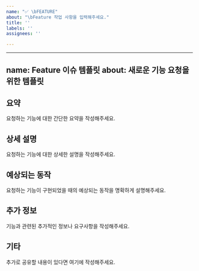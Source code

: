 ```yaml
---
name: "✅ \bFEATURE"
about: "\bFeature 작업 사항을 입력해주세요."
title: ''
labels: ''
assignees: ''

---
```


---
name: Feature 이슈 템플릿
about: 새로운 기능 요청을 위한 템플릿
---

## 요약
요청하는 기능에 대한 간단한 요약을 작성해주세요.

## 상세 설명
요청하는 기능에 대한 상세한 설명을 작성해주세요.

## 예상되는 동작
요청하는 기능이 구현되었을 때의 예상되는 동작을 명확하게 설명해주세요.

## 추가 정보
기능과 관련된 추가적인 정보나 요구사항을 작성해주세요.

## 기타
추가로 공유할 내용이 있다면 여기에 작성해주세요.
